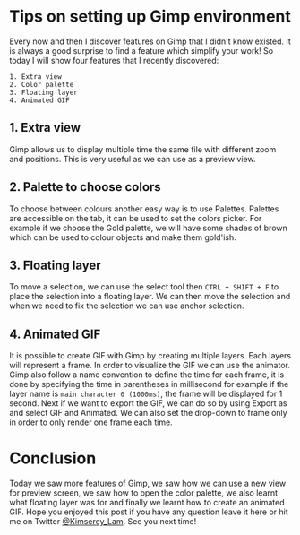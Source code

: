 # Tips on setting up Gimp environment

Every now and then I discover features on Gimp that I didn't know existed. It is always a good surprise to find a feature which simplify your work! So today I will show four features that I recently discovered:

```
1. Extra view
2. Color palette
3. Floating layer
4. Animated GIF
```

## 1. Extra view

Gimp allows us to display multiple time the same file with different zoom and positions. This is very useful as we can use as a preview view.

## 2. Palette to choose colors

To choose between colours another easy way is to use Palettes. Palettes are accessible on the tab, it can be used to set the colors picker. For example if we choose the Gold palette, we will have some shades of brown which can be used to colour objects and make them gold'ish.

## 3. Floating layer

To move a selection, we can use the select tool then `CTRL + SHIFT + F` to place the selection into a floating layer. We can then move the selection and when we need to fix the selection we can use anchor selection.

## 4. Animated GIF

It is possible to create GIF with Gimp by creating multiple layers. Each layers will represent a frame. In order to visualize the GIF we can use the animator.
Gimp also follow a name convention to define the time for each frame, it is done by specifying the time in parentheses in millisecond for example if the layer name is `main character 0 (1000ms)`, the frame will be displayed for 1 second. Next if we want to export the GIF, we can do so by using Export as and select GIF and Animated.
We can also set the drop-down to frame only in order to only render one frame each time.

# Conclusion

Today we saw more features of Gimp, we saw how we can use a new view for preview screen, we saw how to open the color palette, we also learnt what floating layer was for and finally we learnt how to create an animated GIF. Hope you enjoyed this post if you have any question leave it here or hit me on Twitter [@Kimserey_Lam](). See you next time!

